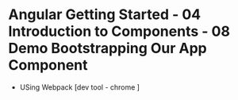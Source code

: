 # Angular Getting Started - 04 Introduction to Components - 08 Demo Bootstrapping Our App Component

- USing Webpack [dev tool - chrome ]